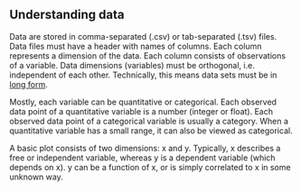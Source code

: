 ## Understanding data

Data are stored in comma-separated (.csv) or tab-separated (.tsv) files.  Data files must have a header with names of columns. Each column represents a dimension of the data.  Each column consists of observations of a variable.  Data dimensions (variables) must be orthogonal, i.e. independent of each other.  Technically, this means data sets must be in [long form](http://statistics.ats.ucla.edu/stat/stata/modules/reshapel.htm).

Mostly, each variable can be quantitative or categorical.  Each observed data point of a quantitative variable is a number (integer or float).  Each observed data point of a categorical variable is usually a category.  When a quantitative variable has a small range, it can also be viewed as categorical.

A basic plot consists of two dimensions: x and y.  Typically, x describes a free or independent variable, whereas y is a dependent variable (which depends on x).  y can be a function of x, or is simply correlated to x in some unknown way.
